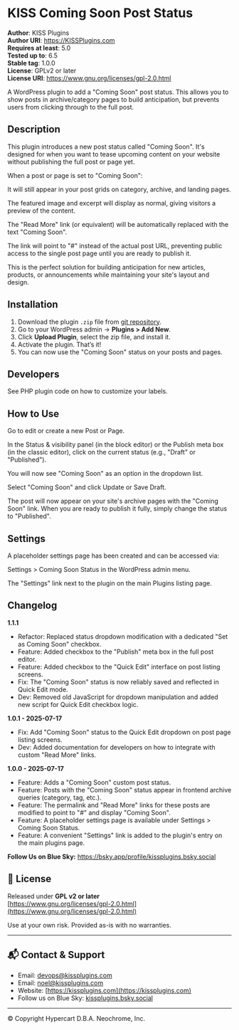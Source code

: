 # KISS Coming Soon Post Status  

**Author**: KISS Plugins  
**Author URI**: https://KISSPlugins.com  
**Requires at least**: 5.0  
**Tested up to**: 6.5  
**Stable tag**: 1.0.0  
**License**: GPLv2 or later  
**License URI**: https://www.gnu.org/licenses/gpl-2.0.html  

A WordPress plugin to add a "Coming Soon" post status. This allows you to show posts in archive/category pages to build anticipation, but prevents users from clicking through to the full post.

## Description  

This plugin introduces a new post status called "Coming Soon". It's designed for when you want to tease upcoming content on your website without publishing the full post or page yet.

When a post or page is set to "Coming Soon":

It will still appear in your post grids on category, archive, and landing pages.

The featured image and excerpt will display as normal, giving visitors a preview of the content.

The "Read More" link (or equivalent) will be automatically replaced with the text "Coming Soon".

The link will point to "#" instead of the actual post URL, preventing public access to the single post page until you are ready to publish it.

This is the perfect solution for building anticipation for new articles, products, or announcements while maintaining your site's layout and design.

## Installation  

1. Download the plugin `.zip` file from [git repository](https://github.com/kissplugins/kiss-comings-soon-status).
2. Go to your WordPress admin → **Plugins > Add New**.
3. Click **Upload Plugin**, select the zip file, and install it.
4. Activate the plugin. That’s it! 
5. You can now use the "Coming Soon" status on your posts and pages.

## Developers  

See PHP plugin code on how to customize your labels.

## How to Use
 
Go to edit or create a new Post or Page.

In the Status & visibility panel (in the block editor) or the Publish meta box (in the classic editor), click on the current status (e.g., "Draft" or "Published").

You will now see "Coming Soon" as an option in the dropdown list.

Select "Coming Soon" and click Update or Save Draft.

The post will now appear on your site's archive pages with the "Coming Soon" link. When you are ready to publish it fully, simply change the status to "Published".

## Settings  

A placeholder settings page has been created and can be accessed via:

Settings > Coming Soon Status in the WordPress admin menu.

The "Settings" link next to the plugin on the main Plugins listing page.

## Changelog  

**1.1.1**

- Refactor: Replaced status dropdown modification with a dedicated "Set as Coming Soon" checkbox. 
- Feature: Added checkbox to the "Publish" meta box in the full post editor. 
- Feature: Added checkbox to the "Quick Edit" interface on post listing screens. 
- Fix: The "Coming Soon" status is now reliably saved and reflected in Quick Edit mode. 
- Dev: Removed old JavaScript for dropdown manipulation and added new script for Quick Edit checkbox logic.

**1.0.1 - 2025-07-17**

- Fix: Add "Coming Soon" status to the Quick Edit dropdown on post page listing screens.  
- Dev: Added documentation for developers on how to integrate with custom "Read More" links.  

**1.0.0 - 2025-07-17**

- Feature: Adds a "Coming Soon" custom post status.
- Feature: Posts with the "Coming Soon" status appear in frontend archive queries (category, tag, etc.).
- Feature: The permalink and "Read More" links for these posts are modified to point to "#" and display "Coming Soon".
- Feature: A placeholder settings page is available under Settings > Coming Soon Status.
- Feature: A convenient "Settings" link is added to the plugin's entry on the main plugins page.

**Follow Us on Blue Sky:**
https://bsky.app/profile/kissplugins.bsky.social

## 📜 License

Released under **GPL v2 or later**  
[https://www.gnu.org/licenses/gpl-2.0.html](https://www.gnu.org/licenses/gpl-2.0.html)

Use at your own risk. Provided as-is with no warranties.

---

## 📬 Contact & Support

- Email: [devops@kissplugins.com](mailto:devops@kissplugins.com)
- Email: [noel@kissplugins.com](mailto:noel@kissplugins.com)
- Website: [https://kissplugins.com](https://kissplugins.com)
- Follow us on Blue Sky: [kissplugins.bsky.social](https://bsky.app/profile/kissplugins.bsky.social)

---

© Copyright Hypercart D.B.A. Neochrome, Inc.

